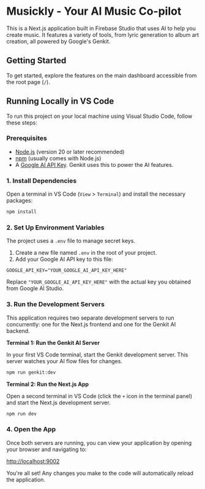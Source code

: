 # Musickly - Your AI Music Co-pilot

This is a Next.js application built in Firebase Studio that uses AI to help you create music. It features a variety of tools, from lyric generation to album art creation, all powered by Google's Genkit.

## Getting Started

To get started, explore the features on the main dashboard accessible from the root page (`/`).

## Running Locally in VS Code

To run this project on your local machine using Visual Studio Code, follow these steps:

### Prerequisites

*   [Node.js](https://nodejs.org/) (version 20 or later recommended)
*   [npm](https://www.npmjs.com/) (usually comes with Node.js)
*   A [Google AI API Key](https://aistudio.google.com/app/apikey). Genkit uses this to power the AI features.

### 1. Install Dependencies

Open a terminal in VS Code (`View` > `Terminal`) and install the necessary packages:

```bash
npm install
```

### 2. Set Up Environment Variables

The project uses a `.env` file to manage secret keys.

1.  Create a new file named `.env` in the root of your project.
2.  Add your Google AI API key to this file:

```
GOOGLE_API_KEY="YOUR_GOOGLE_AI_API_KEY_HERE"
```

Replace `"YOUR_GOOGLE_AI_API_KEY_HERE"` with the actual key you obtained from Google AI Studio.

### 3. Run the Development Servers

This application requires two separate development servers to run concurrently: one for the Next.js frontend and one for the Genkit AI backend.

**Terminal 1: Run the Genkit AI Server**

In your first VS Code terminal, start the Genkit development server. This server watches your AI flow files for changes.

```bash
npm run genkit:dev
```

**Terminal 2: Run the Next.js App**

Open a second terminal in VS Code (click the `+` icon in the terminal panel) and start the Next.js development server.

```bash
npm run dev
```

### 4. Open the App

Once both servers are running, you can view your application by opening your browser and navigating to:

[http://localhost:9002](http://localhost:9002)

You're all set! Any changes you make to the code will automatically reload the application.
